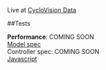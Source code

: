 Live at [CycloVision Data](http://cyclovision.herokuapp.com/)

##Tests

**Performance**: COMING SOON  
[Model spec](/spec/models/number_spec.rb)  
Controller spec: COMING SOON  
[Javascript](/test/javascripts/date_test.js)
